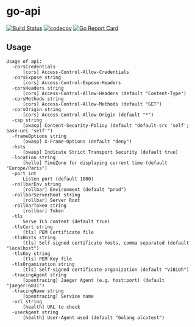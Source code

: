 # go-api

[![Build Status](https://travis-ci.org/ViBiOh/go-api.svg?branch=master)](https://travis-ci.org/ViBiOh/go-api)
[![codecov](https://codecov.io/gh/ViBiOh/go-api/branch/master/graph/badge.svg)](https://codecov.io/gh/ViBiOh/go-api)
[![Go Report Card](https://goreportcard.com/badge/github.com/ViBiOh/go-api)](https://goreportcard.com/report/github.com/ViBiOh/go-api)

## Usage

```
Usage of api:
  -corsCredentials
      [cors] Access-Control-Allow-Credentials
  -corsExpose string
      [cors] Access-Control-Expose-Headers
  -corsHeaders string
      [cors] Access-Control-Allow-Headers (default "Content-Type")
  -corsMethods string
      [cors] Access-Control-Allow-Methods (default "GET")
  -corsOrigin string
      [cors] Access-Control-Allow-Origin (default "*")
  -csp string
      [owasp] Content-Security-Policy (default "default-src 'self'; base-uri 'self'")
  -frameOptions string
      [owasp] X-Frame-Options (default "deny")
  -hsts
      [owasp] Indicate Strict Transport Security (default true)
  -location string
      [hello] TimeZone for displaying current time (default "Europe/Paris")
  -port int
      Listen port (default 1080)
  -rollbarEnv string
      [rollbar] Environment (default "prod")
  -rollbarServerRoot string
      [rollbar] Server Root
  -rollbarToken string
      [rollbar] Token
  -tls
      Serve TLS content (default true)
  -tlsCert string
      [tls] PEM Certificate file
  -tlsHosts string
      [tls] Self-signed certificate hosts, comma separated (default "localhost")
  -tlsKey string
      [tls] PEM Key file
  -tlsOrganization string
      [tls] Self-signed certificate organization (default "ViBiOh")
  -tracingAgent string
      [opentracing] Jaeger Agent (e.g. host:port) (default "jaeger:6831")
  -tracingName string
      [opentracing] Service name
  -url string
      [health] URL to check
  -userAgent string
      [health] User-Agent used (default "Golang alcotest")
```
